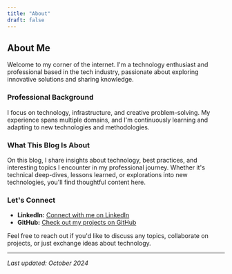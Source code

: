 ```yaml
---
title: "About"
draft: false
---
```


## About Me

Welcome to my corner of the internet. I'm a technology enthusiast and professional based in the tech industry, passionate about exploring innovative solutions and sharing knowledge.

### Professional Background

I focus on technology, infrastructure, and creative problem-solving. My experience spans multiple domains, and I'm continuously learning and adapting to new technologies and methodologies.

### What This Blog Is About

On this blog, I share insights about technology, best practices, and interesting topics I encounter in my professional journey. Whether it's technical deep-dives, lessons learned, or explorations into new technologies, you'll find thoughtful content here.

### Let's Connect

- **LinkedIn:** [Connect with me on LinkedIn](https://www.linkedin.com/in/rikkisnah/)
- **GitHub:** [Check out my projects on GitHub](https://github.com/rikkisnah)

Feel free to reach out if you'd like to discuss any topics, collaborate on projects, or just exchange ideas about technology.

---

*Last updated: October 2024*

